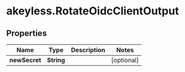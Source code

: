 # akeyless.RotateOidcClientOutput

## Properties

Name | Type | Description | Notes
------------ | ------------- | ------------- | -------------
**newSecret** | **String** |  | [optional] 


